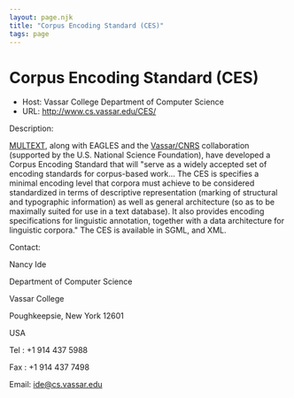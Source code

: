 ```yaml
---
layout: page.njk
title: "Corpus Encoding Standard (CES)"
tags: page
---
```

# Corpus Encoding Standard (CES)








* Host: Vassar College Department of Computer Science
* URL: <http://www.cs.vassar.edu/CES/>



Description:



[MULTEXT](http://www.lpl.univ-aix.fr/projects/multext/), along with EAGLES and the [Vassar/CNRS](http://www.cs.vassar.edu/~ide/research/) collaboration (supported by the U.S. National Science Foundation), have developed
 a Corpus Encoding Standard that will "serve as a widely accepted set of encoding standards
 for corpus-based work... The CES is specifies a minimal encoding level that corpora
 must achieve to be considered standardized in terms of descriptive representation
 (marking of structural and typographic information) as well as general architecture
 (so as to be maximally suited for use in a text database). It also provides encoding
 specifications for linguistic annotation, together with a data architecture for linguistic
 corpora." The CES is available in SGML, and XML.



Contact:



Nancy Ide 


Department of Computer Science


Vassar College


Poughkeepsie, New York 12601


USA


Tel : +1 914 437 5988 


Fax : +1 914 437 7498


Email: [ide@cs.vassar.edu](mailto:ide@cs.vassar.edu/)





